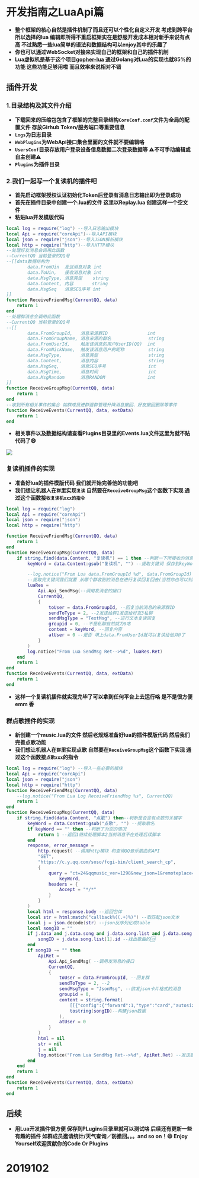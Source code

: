 
# 开发指南之LuaApi篇

* **整个框架的核心自然是插件机制了而且还可以个性化自定义开发 考虑到跨平台所以选择的lua 编辑即所得不重启框架实在是舒服开发成本相对新手来说有点高 不过熟悉一些lua简单的语法和数据结构可以enjoy其中的乐趣了**
* **你也可以通过WebSocket对接来实现自己的框架和自己的插件机制**
* **Lua虚拟机是基于这个项目[gopher-lua](https://github.com/yuin/gopher-lua) 通过Golang对Lua的实现也就85%的功能 这些功能足够用啦 而且效率来说相对不错**

## 插件开发

### 1.目录结构及其文件介绍

* **下载回来的压缩包包含了框架的完整目录结构`CoreConf.conf`文件为全局的配置文件 存放Girhub Token/服务端口等重要信息**
* **`Logs`为日志目录**
* **`WebPlugins`为WebApi接口集合里面的文件就不要编辑咯**
* **`UsersConf`目录存放用户登录设备信息数据二次登录数据等 ⚠️不可手动编辑或自主创建⚠️**
* **`Plugins`为插件目录**

### 2.我们一起写一个复读机的插件吧
* **首先启动框架授权认证初始化Token后登录有消息日志输出即为登录成功**
* **首先在插件目录中创建一个.lua的文件 这里以Replay.lua 创建这样一个空文件**
* **粘贴lua开发模版代码**
```lua
local log = require("log") --导入日志输出模块
local Api = require("coreApi")--导入API模块
local json = require("json")--导入JSON解析模块
local http = require("http")--导入HTTP模块
--处理好友消息会调用此函数
--CurrentQQ 当前登录的QQ号
--[[data数据结构为
        data.FromUin  发送消息对象 int
        data.ToUin,   接收消息对象 int
        data.MsgType, 消息类型    string
        data.Content, 内容       string
        data.MsgSeq   消息SEQ序号 int
]]
function ReceiveFriendMsg(CurrentQQ, data)
    return 1
end
--处理群消息会调用此函数
--CurrentQQ 当前登录的QQ号
--[[
        data.FromGroupId,   消息来源群ID               int
        data.FromGroupName, 消息来源的群名              string
        data.FromUserId,    触发该消息的用户UserID(QQ)  int
        data.FromNickName,  触发该消息用户的昵称         string
        data.MsgType,       消息类型                   string
        data.Content,       消息内容                   string
        data.MsgSeq,        消息SEQ序号                int
        data.MsgTime,       消息时间                   int
        data.MsgRandom      消息RANDOM                int
]]
function ReceiveGroupMsg(CurrentQQ, data)
    return 1
end
--收到所有相关事件的集合 如群成员进群退群管理升降消息撤回、好友撤回删除等事件
function ReceiveEvents(CurrentQQ, data, extData)
    return 1
end
```
* **相关事件以及数据结构请查看Plugins目录里的Events.lua文件这里为就不贴代码了😄**

![](https://camo.githubusercontent.com/fd421548798a72c6997f8c3b47d02fe13aab9943/68747470733a2f2f6674702e626d702e6f76682f696d67732f323031392f31302f316163626664376337633361383465372e706e67)

### 复读机插件的实现

* **准备好lua的插件模版代码 我们就开始完善他的功能吧**
* **我们想让机器人在`群`里实现`复读` 自然要在`ReceiveGroupMsg`这个函数下实现 通过这个函数接`收复读机xxx的指令`**


```lua
local log = require("log")
local Api = require("coreApi")
local json = require("json")
local http = require("http")

function ReceiveFriendMsg(CurrentQQ, data)
    return 1
end
function ReceiveGroupMsg(CurrentQQ, data)
    if string.find(data.Content, "复读机") == 1 then --判断一下所接收的消息里是否含有复读机字样 有则进行处理
        keyWord = data.Content:gsub("复读机", "") --提取关键词 保存到keyWord里

        --log.notice("From Lua data.FromGroupId %d", data.FromGroupId)
        --提取完关键词我们就要 从哪个群收到的消息在进行复读回复回去(当然你也可以判断一下 keyWord=="" 的情况 )
        luaRes =
            Api.Api_SendMsg(--调用发消息的接口
            CurrentQQ,
            {
                toUser = data.FromGroupId, --回复当前消息的来源群ID
                sendToType = 2, --2发送给群1发送给好友3私聊
                sendMsgType = "TextMsg", --进行文本复读回复
                groupid = 0, --不是私聊自然就为0咯
                content = keyWord, --回复内容
                atUser = 0 --是否 填上data.FromUserId就可以复读给他并@了
            }
        )
        log.notice("From Lua SendMsg Ret-->%d", luaRes.Ret)
    end
    return 1
end
function ReceiveEvents(CurrentQQ, data, extData)
    return 1
end
```
* **这样一个复读机插件就实现完毕了可以拿到任何平台上去运行咯 是不是很方便 emm 香**

### 群点歌插件的实现
* **新创建一个music.lua的文件 然后老规矩准备好lua的插件模版代码 然后我们完善点歌功能**
* **我们想让机器人在`群`里实现点歌 自然要在`ReceiveGroupMsg`这个函数下实现 通过这个函数接`点歌xxx`的指令**


```lua
local log = require("log") --导入一些必要的模块
local Api = require("coreApi")
local json = require("json")
local http = require("http")
function ReceiveFriendMsg(CurrentQQ, data)
    --log.notice("From Lua Log ReceiveFriendMsg %s", CurrentQQ)
    return 1
end
function ReceiveGroupMsg(CurrentQQ, data)
    if string.find(data.Content, "点歌") then--判断是否含有点歌的关键字
        keyWord = data.Content:gsub("点歌", "") --提取歌名
        if keyWord == "" then --判断了为🈳️的情况
            return 1 --返回1继续处理脚本2当前消息不在处理后续脚本
        end
        response, error_message =
            http.request( --调用http模块 和查询QQ音乐歌曲的API
            "GET",
            "https://c.y.qq.com/soso/fcgi-bin/client_search_cp",
            {
                query = "ct=24&qqmusic_ver=1298&new_json=1&remoteplace=txt.yqq.song&searchid=&t=0&aggr=1&cr=1&catZhida=1&lossless=0&flag_qc=0&p=1&n=20&w=" ..
                    keyWord,
                headers = {
                    Accept = "*/*"
                }
            }
        )
        local html = response.body --返回包体
        local str = html:match("callback%((.+)%)") --取匹配json文本
        local j = json.decode(str) --json反序列化成table
        local songID = ""
        if j.data and j.data.song and j.data.song.list and j.data.song.list[1] then
            songID = j.data.song.list[1].id --找出歌曲的🆔
        end
        if songID ~= "" then
            ApiRet =
                Api.Api_SendMsg( --调用发消息的接口
                CurrentQQ,
                {
                    toUser = data.FromGroupId, --回复群
                    sendToType = 2, --2
                    sendMsgType = "JsonMsg", --欲发json卡片格式的消息
                    groupid = 0,
                    content = string.format(
                        [[{"config":{"forward":1,"type":"card","autosize":1},"prompt":"[应用]音乐","app":"com.tencent.music","ver":"0.0.0.1","view":"Share","meta":{"Share":{"musicId":"%s"}},"desc":"音乐"}]],
                        tostring(songID)--构建json数据
                    ),
                    atUser = 0
                }
            )
            html = nil
            str = nil
            j = nil
            log.notice("From Lua SendMsg Ret-->%d", ApiRet.Ret) --发送歌曲卡片
        end
    end
    return 1
end
function ReceiveEvents(CurrentQQ, data, extData)
    return 1
end
```

## 后续
* **用Lua开发插件很方便 保存到PLugins目录里就可以测试咯  后续还有更新一些有趣的插件 如群成员邀请统计/天气查询／防撤回。。。and so on！😄 Enjoy Yourself欢迎贡献你的Code Or Plugins**
# 2019102
